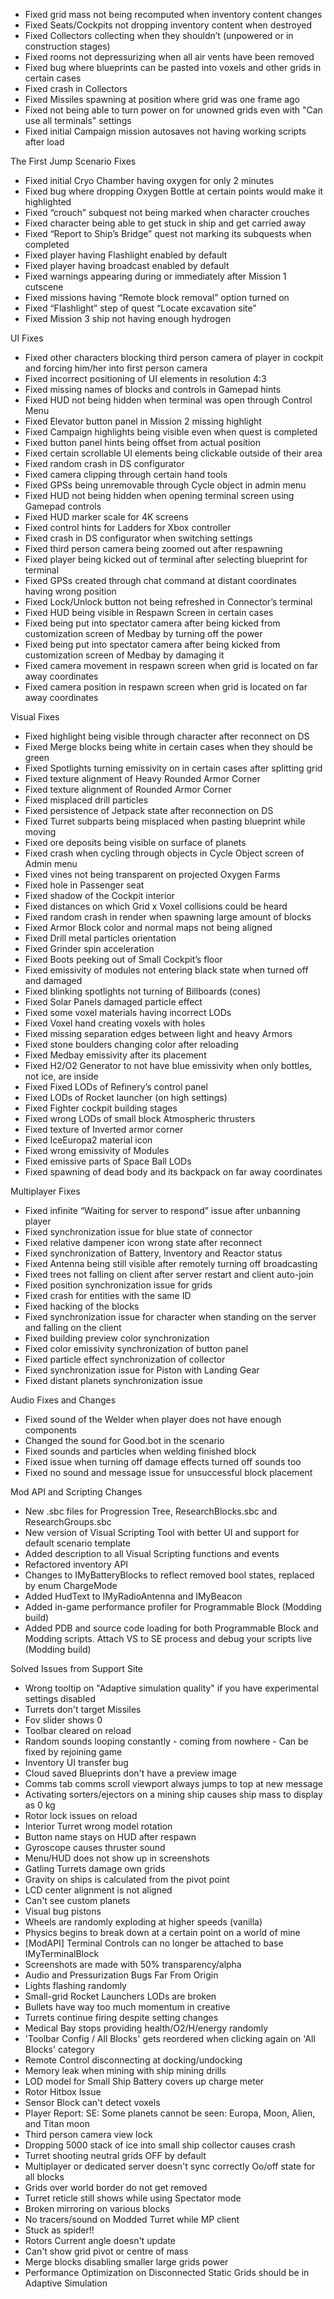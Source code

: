 *   Fixed grid mass not being recomputed when inventory content changes
*   Fixed Seats/Cockpits not dropping inventory content when destroyed
*   Fixed Collectors collecting when they shouldn’t (unpowered or in construction stages)
*   Fixed rooms not depressurizing when all air vents have been removed
*   Fixed bug where blueprints can be pasted into voxels and other grids in certain cases
*   Fixed crash in Collectors
*   Fixed Missiles spawning at position where grid was one frame ago
*   Fixed not being able to turn power on for unowned grids even with "Can use all terminals" settings
*   Fixed initial Campaign mission autosaves not having working scripts after load

The First Jump Scenario Fixes

*   Fixed initial Cryo Chamber having oxygen for only 2 minutes
*   Fixed bug where dropping Oxygen Bottle at certain points would make it highlighted
*   Fixed “crouch” subquest not being marked when character crouches
*   Fixed character being able to get stuck in ship and get carried away
*   Fixed “Report to Ship’s Bridge” quest not marking its subquests when completed
*   Fixed player having Flashlight enabled by default
*   Fixed player having broadcast enabled by default
*   Fixed warnings appearing during or immediately after Mission 1 cutscene
*   Fixed missions having “Remote block removal” option turned on
*   Fixed “Flashlight” step of quest “Locate excavation site”
*   Fixed Mission 3 ship not having enough hydrogen

UI Fixes

*   Fixed other characters blocking third person camera of player in cockpit and forcing him/her into first person camera
*   Fixed incorrect positioning of UI elements in resolution 4:3
*   Fixed missing names of blocks and controls in Gamepad hints
*   Fixed HUD not being hidden when terminal was open through Control Menu
*   Fixed Elevator button panel in Mission 2 missing highlight
*   Fixed Campaign highlights being visible even when quest is completed
*   Fixed button panel hints being offset from actual position
*   Fixed certain scrollable UI elements being clickable outside of their area
*   Fixed random crash in DS configurator
*   Fixed camera clipping through certain hand tools
*   Fixed GPSs being unremovable through Cycle object in admin menu
*   Fixed HUD not being hidden when opening terminal screen using Gamepad controls
*   Fixed HUD marker scale for 4K screens
*   Fixed control hints for Ladders for Xbox controller
*   Fixed crash in DS configurator when switching settings
*   Fixed third person camera being zoomed out after respawning
*   Fixed player being kicked out of terminal after selecting blueprint for terminal
*   Fixed GPSs created through chat command at distant coordinates having wrong position
*   Fixed Lock/Unlock button not being refreshed in Connector’s terminal
*   Fixed HUD being visible in Respawn Screen in certain cases
*   Fixed being put into spectator camera after being kicked from customization screen of Medbay by turning off the power
*   Fixed being put into spectator camera after being kicked from customization screen of Medbay by damaging it
*   Fixed camera movement in respawn screen when grid is located on far away coordinates
*   Fixed camera position in respawn screen when grid is located on far away coordinates

Visual Fixes

*   Fixed highlight being visible through character after reconnect on DS
*   Fixed Merge blocks being white in certain cases when they should be green
*   Fixed Spotlights turning emissivity on in certain cases after splitting grid
*   Fixed texture alignment of Heavy Rounded Armor Corner
*   Fixed texture alignment of Rounded Armor Corner
*   Fixed misplaced drill particles
*   Fixed persistence of Jetpack state after reconnection on DS
*   Fixed Turret subparts being misplaced when pasting blueprint while moving
*   Fixed ore deposits being visible on surface of planets
*   Fixed crash when cycling through objects in Cycle Object screen of Admin menu
*   Fixed vines not being transparent on projected Oxygen Farms
*   Fixed hole in Passenger seat
*   Fixed shadow of the Cockpit interior
*   Fixed distances on which Grid x Voxel collisions could be heard
*   Fixed random crash in render when spawning large amount of blocks
*   Fixed Armor Block color and normal maps not being aligned
*   Fixed Drill metal particles orientation
*   Fixed Grinder spin acceleration
*   Fixed Boots peeking out of Small Cockpit’s floor
*   Fixed emissivity of modules not entering black state when turned off and damaged
*   Fixed blinking spotlights not turning of Billboards (cones)
*   Fixed Solar Panels damaged particle effect
*   Fixed some voxel materials having incorrect LODs
*   Fixed Voxel hand creating voxels with holes
*   Fixed missing separation edges between light and heavy Armors
*   Fixed stone boulders changing color after reloading
*   Fixed Medbay emissivity after its placement
*   Fixed H2/O2 Generator to not have blue emissivity when only bottles, not ice, are inside
*   Fixed Fixed LODs of Refinery’s control panel
*   Fixed LODs of Rocket launcher (on high settings)
*   Fixed Fighter cockpit building stages
*   Fixed wrong LODs of small block Atmospheric thrusters
*   Fixed texture of Inverted armor corner
*   Fixed IceEuropa2 material icon
*   Fixed wrong emissivity of Modules
*   Fixed emissive parts of Space Ball LODs
*   Fixed spawning of dead body and its backpack on far away coordinates

Multiplayer Fixes

*   Fixed infinite “Waiting for server to respond” issue after unbanning player
*   Fixed synchronization issue for blue state of connector
*   Fixed relative dampener icon wrong state after reconnect
*   Fixed synchronization of Battery, Inventory and Reactor status
*   Fixed Antenna being still visible after remotely turning off broadcasting
*   Fixed trees not falling on client after server restart and client auto-join
*   Fixed position synchronization issue for grids
*   Fixed crash for entities with the same ID
*   Fixed hacking of the blocks
*   Fixed synchronization issue for character when standing on the server and falling on the client
*   Fixed building preview color synchronization
*   Fixed color emissivity synchronization of button panel
*   Fixed particle effect synchronization of collector
*   Fixed synchronization issue for Piston with Landing Gear
*   Fixed distant planets synchronization issue

Audio Fixes and Changes

*   Fixed sound of the Welder when player does not have enough components
*   Changed the sound for Good.bot in the scenario
*   Fixed sounds and particles when welding finished block
*   Fixed issue when turning off damage effects turned off sounds too
*   Fixed no sound and message issue for unsuccessful block placement

Mod API and Scripting Changes

*   New .sbc files for Progression Tree, ResearchBlocks.sbc and ResearchGroups.sbc
*   New version of Visual Scripting Tool with better UI and support for default scenario template
*   Added description to all Visual Scripting functions and events
*   Refactored inventory API
*   Changes to IMyBatteryBlocks to reflect removed bool states, replaced by enum ChargeMode
*   Added HudText to IMyRadioAntenna and IMyBeacon
*   Added in-game performance profiler for Programmable Block (Modding build)
*   Added PDB and source code loading for both Programmable Block and Modding scripts. Attach VS to SE process and debug your scripts live (Modding build)

Solved Issues from Support Site

*   Wrong tooltip on "Adaptive simulation quality" if you have experimental settings disabled
*   Turrets don't target Missiles
*   Fov slider shows 0
*   Toolbar cleared on reload
*   Random sounds looping constantly - coming from nowhere - Can be fixed by rejoining game
*   Inventory UI transfer bug
*   Cloud saved Blueprints don't have a preview image
*   Comms tab comms scroll viewport always jumps to top at new message
*   Activating sorters/ejectors on a mining ship causes ship mass to display as 0 kg
*   Rotor lock issues on reload
*   Interior Turret wrong model rotation
*   Button name stays on HUD after respawn
*   Gyroscope causes thruster sound
*   Menu/HUD does not show up in screenshots
*   Gatling Turrets damage own grids
*   Gravity on ships is calculated from the pivot point
*   LCD center alignment is not aligned
*   Can't see custom planets
*   Visual bug pistons
*   Wheels are randomly exploding at higher speeds (vanilla)
*   Physics begins to break down at a certain point on a world of mine
*   \[ModAPI\] Terminal Controls can no longer be attached to base IMyTerminalBlock
*   Screenshots are made with 50% transparency/alpha
*   Audio and Pressurization Bugs Far From Origin
*   Lights flashing randomly
*   Small-grid Rocket Launchers LODs are broken
*   Bullets have way too much momentum in creative
*   Turrets continue firing despite setting changes
*   Medical Bay stops providing health/O2/H/energy randomly
*   'Toolbar Config / All Blocks' gets reordered when clicking again on 'All Blocks' category
*   Remote Control disconnecting at docking/undocking
*   Memory leak when mining with ship mining drills
*   LOD model for Small Ship Battery covers up charge meter
*   Rotor Hitbox Issue
*   Sensor Block can't detect voxels
*   Player Report: SE: Some planets cannot be seen: Europa, Moon, Alien, and Titan moon
*   Third person camera view lock
*   Dropping 5000 stack of ice into small ship collector causes crash
*   Turret shooting neutral grids OFF by default
*   Multiplayer or dedicated server doesn't sync correctly Oo/off state for all blocks
*   Grids over world border do not get removed
*   Turret reticle still shows while using Spectator mode
*   Broken mirroring on various blocks
*   No tracers/sound on Modded Turret while MP client
*   Stuck as spider!!
*   Rotors Current angle doesn't update
*   Can't show grid pivot or centre of mass
*   Merge blocks disabling smaller large grids power
*   Performance Optimization on Disconnected Static Grids should be in Adaptive Simulation
